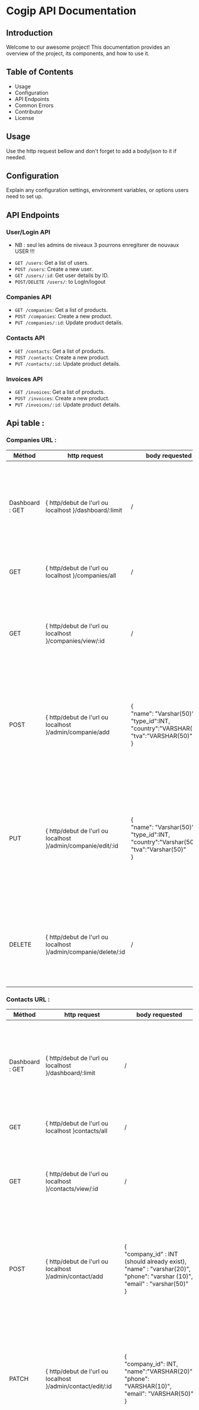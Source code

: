 # Cogip API Documentation

## Introduction
Welcome to our awesome project! This documentation provides an overview of the project, its components, and how to use it.

## Table of Contents
- Usage
- Configuration
- API Endpoints
- Common Errors
- Contributor
- License

## Usage
Use the http request bellow and don't forget to add a body/json to it if needed.

## Configuration
Explain any configuration settings, environment variables, or options users need to set up.

## API Endpoints
### User/Login API
* NB : seul les admins de niveaux 3 pourrons enregitsrer de nouvaux USER !!!
- `GET /users`: Get a list of users.
- `POST /users`: Create a new user.
- `GET /users/:id`: Get user details by ID.
- `POST/DELETE /users/`: to LogIn/logout

### Companies API
- `GET /companies`: Get a list of products.
- `POST /companies`: Create a new product.
- `PUT /companies/:id`: Update product details.

### Contacts API
- `GET /contacts`: Get a list of products.
- `POST /contacts`: Create a new product.
- `PUT /contacts/:id`: Update product details.

### Invoices API
- `GET /invoices`: Get a list of products.
- `POST /invoices`: Create a new product.
- `PUT /invoices/:id`: Update product details.

## Api table :
### Companies URL :
|    Méthod    |   http request  | body requested  |     exemple     |     explication     |
| ------------------------ | --------------- | --------------- | --------------- | ------------------- |
|  Dashboard : GET  | { http/debut de l'url ou localhost }/dashboard/:limit  |  /  | http://localhost:5000/dashboard/5   | renvoie une liste avec la limite imposer <br> si vous remplacer : limite par 5 vous aurez :<br> 5 compagnies, 5 contacts, 5 factures. |
|   GET   | { http/debut de l'url ou localhost }/companies/all  |  /  |  /  | ici vous récupérez toutes les compagnies . |
|   GET   | { http/debut de l'url ou localhost }/companies/view/:id  |  /  | http://localhost:5000/companies/view/3 | ici vous récupererz la (une seul) compagnie de votre choix en remplacent :id <br> par le id de la compagnie. |
|   POST  | { http/debut de l'url ou localhost }/admin/companie/add  | {<br>"name": "Varshar(50)",<br>"type_id":INT,<br>"country":"VARSHAR(50)",<br>"tva":"VARSHAR(50)"<br>}   | {<br>"name": "Match Sa",<br>"type_id":1,<br>"country":"Belgique",<br>"tva":"BE8888888888"<br>} | Method POST donc il faut envoyer un ficher json quand<br> vous faite la request voir body requested et exemple pour vous aider. |
|   PUT   | { http/debut de l'url ou localhost }/admin/companie/edit/:id | {<br>"name": "Varshar(50)",<br>"type_id":INT,<br>"country":"Varshar(50)",<br>"tva":"Varshar(50)"<br>}   | {<br>"name": "Match Sa",<br>"type_id":1,<br>"country":"Belgique",<br>"tva":"BE8888888888"<br>} | Même chose que celui d'au-dessus donc il faut bien envoyer un body/json et ne pas oublier de remplacer :id dans l'URL par l'id de la compagnie ou vous remplacez les infos. |
| DELETE  | { http/debut de l'url ou localhost }/admin/companie/delete/:id |  /  |  /  | Requête DELETE donc pas de body mais ne pas oublier de faire remplacer :id par l'id de la compagnie. |

### Contacts URL :
|    Méthod    |   http request  | body requested  |     exemple     |     explication     |
| ------------------------ | --------------- | --------------- | --------------- | ------------------- |
|  Dashboard : GET  | { http/debut de l'url ou localhost }/dashboard/:limit |  /  | http://localhost:5000/dashboard/:limit   | renvoie une liste avec la limite imposer <br> si vous remplacer : limite par 5 vous aurez :<br> 5 compagnies, 5 contacts, 5 factures. |
|   GET   | { http/debut de l'url ou localhost }contacts/all |  /  |  /  | ici vous récupérez tous les contacts . |
|   GET   | { http/debut de l'url ou localhost }/contacts/view/:id  |  /  | http://localhost:5000/companies/view/3 | ici vous récuperez le (un seul) contact de votre choix en remplacent :id <br> par le id du contact. |
|   POST  | { http/debut de l'url ou localhost }/admin/contact/add | {<br>"company_id" : INT (should already exist),<br>"name" : "varshar(20)",<br>"phone": "varshar (10)",<br>"email" : "varshar(50)"<br>}   | {<br>"company_id" : 1,<br>"name" : "iliess",<br>"phone" : "0499999999",<br>"email" : "iliessnani2@gmail.com"<br>} | Method POST donc il faut envoyer un ficher json quand<br> vous faite la request voir body requested et exemple pour vous aider. |
|  PATCH  | { http/debut de l'url ou localhost }/admin/contact/edit/:id | {<br>"company_id": INT,<br>"name":"VARSHAR(20)",<br>"phone": "VARSHAR(10)",<br>"email": "VARSHAR(50)"<br>}   | {<br>"company_id" : 1,<br>"name" : "iliess",<br>"phone" : "0499999999",<br>"email" : "iliessnani2@gmail.com"<br>} | Même chose que celui d'au-dessus donc il faut bien envoyer un body/json et ne pas oublier de remplacer :id dans l'URL par l'id du contact ou vous remplacez les infos. |
| DELETE  | { http/debut de l'url ou localhost }/admin/contact/delete/:id |  /  |  /  | Requête DELETE donc pas de body mais ne pas oublier de faire remplacer :id par l'id du contact. |

### Invoices URL :
|    Méthod    |   http request  | body requested  |     exemple     |     explication     |
| ------------------------ | --------------- | --------------- | --------------- | ------------------- |
|  Dashboard : GET  | { http/debut de l'url ou localhost }/dashboard/:limit |  /  | http://localhost:5000/dashboard/5   | renvoie une liste avec la limite imposer <br> si vous remplacer : limite par 5 vous aurez :<br> 5 compagnies, 5 contacts, 5 factures. |
|   GET   | { http/debut de l'url ou localhost }/invoices/all |  /  |  /  | ici vous récupérez toute les factures . |
|   GET   | { http/debut de l'url ou localhost }/invoices/view/:id  |  /  | http://localhost:5000/companies/view/3 | ici vous récuperez la (une seul) facture de votre choix en remplacent :id <br> par le id de la facture. |
|   POST  | { http/debut de l'url ou localhost }/admin/invoice/add | {<br>"compagny_id" : INT <br>} | {<br>"compagny_id" : INT <br>} | Method POST donc il faut envoyer un ficher json quand<br> vous faite la request voir body requested et exemple pour vous aider. |
|  PATCH  | { http/debut de l'url ou localhost }/admin/invoice/edit/:id | {<br>"compagny_id" : INT <br>}  | {<br>"compagny_id" : INT <br>} | Même chose que celui d'au-dessus donc il faut bien envoyer un body/json et ne pas oublier de remplacer :id dans l'URL par l'id de la facture ou vous remplacez les infos. |
| DELETE  | { http/debut de l'url ou localhost }/admin/invoice/delete/:id |  /  |  /  | Requête DELETE donc pas de body mais ne pas oublier de faire remplacer :id par l'id de la facture. |


### User/login/logout URL :
|    Méthod    |   http request  | body requested  |     exemple     |     explication     |
| --------------- | --------------- | --------------- | --------------- | ------------------- |
|    POST    |    { http/debut de l'url ou localhost }/admin/api/user/add    |   {<br>"username":"Varshar(20)",<br>"password":"Varshar(20)",<br>"firstname":Varshar(20)",<br>"lastname":"Varshar(20)",<br>"email":"varshar(50)",<br>"role":INT<br>}   |    {<br>"username":"iliess",<br>"password":"password123",<br>"firstname":"iliess",<br>"lastname":"abdelmadjid",<br>"email":"iliess@email.com",<br>"role":3<br>}    |   Pour cette requète vous n'êtes pas obliger d'envoyer un body avec toute les infos,<br> les seul infos importante sont le "username" et "password".<br> NB : respectez l'orthographe des mots entre guillemet "role" = "role" != "Role".   |
|   POST     |    { http/debut de l'url ou localhost }/login    |   {<br>"user":"Varshar(20)",<br>"password":"Varshar(20)"<br>}  |    {<br>"user":"iliess",<br>"password":"password123"<br>}    |   Ici, lorsque vous vous connectez (logIn), si le nom d’utilisateur (username) et le mot de passe (password) sont corrects, vous recevrez en retour un jeton (token). Vous devrez ajouter ce dernier à votre URL. Ce jeton servira à déterminer votre niveau d’administration et si vous avez les droits d’exécuter telle ou telle action.    |
|   GET     |    (http request)    |   (body requested)  |    (exemple)    |   (explication)    |
<!-- |   (methode)     |    (http request)    |   (body requested)  |    (exemple)    |   (explication)    | -->

### Common Errors

| Status Code               | Description                                                           | Response                                                          |
|---------------------------|-----------------------------------------------------------------------|-------------------------------------------------------------------|
| 400 Bad Request           | The server could not understand the request due to invalid syntax.    | `json { "status": "error", "message": "Bad Request" }`            |
| 404 Not Found             | The server can not find the requested resource.                       | `json { "status": "error", "message": "Not Found" }`              |
| 500 Internal Server Error | The server has encountered a situation it doesn't know how to handle. | `json { "status": "error", "message": "Internal Server Error" }`  |

## Contributor
- Ludovic /Github : https://github.com/ludoviclacroix82
- Adrien.C /Github : https://github.com/AdCa09
- Iliess /Github : https://github.com/Iliess-A

## License
No license project devloped to improve our backend skills.
